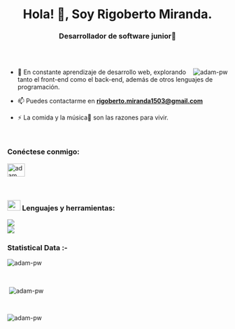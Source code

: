 <h1 align="center">Hola! 👋, Soy Rigoberto Miranda.</h1>
<h3 align="center">Desarrollador de software junior🌟</h3>

<br>


<br>

<p><img align="right" src="https://github.com/Adam-pw/Adam-pw/blob/main/animation_500_kxa883sd.gif" alt="adam-pw" /></p>


- 🌱 En constante aprendizaje de desarrollo web, explorando tanto el front-end como el back-end, además de otros lenguajes de programación.

- 📫 Puedes contactarme en **rigoberto.miranda1503@gmail.com**

- ⚡ La comida y la música🎵 son las razones para vivir.

<br>

<h3 align="left">Conéctese conmigo:</h3>
<p align="left">
  <a href="https://www.linkedin.com/in/rigoberto-miranda-4080ba237/" target="blank"><img align="center" height="30" width="40"
      src="https://raw.githubusercontent.com/rahuldkjain/github-profile-readme-generator/master/src/images/icons/Social/linked-in-alt.svg"
      alt="adam pithewan"/></a>

</p>

<br>

<h3 align="left">
<img height="24" width="30"  margin-top="15" src="https://camo.githubusercontent.com/94b33bd991f6c3135af747bdf27361be43e797c0fce678b62ed5aef57e9d8bd7/68747470733a2f2f6d65646961322e67697068792e636f6d2f6d656469612f51737347456d706b79454f684243623765312f67697068792e6769663f6369643d656366303565343761306e336769316266716e74716d6f62386739616964316f796a327772336473336d67373030626c267269643d67697068792e676966">  Lenguajes y herramientas:</h3>

   <a href="https://skillicons.dev">
    <img src="https://skillicons.dev/icons?i=html,css,js,bootstrap,sass,java" />
     <br>
      <img src="https://skillicons.dev/icons?i=py,spring,mysql,git,github" />
  </a>


<br>

<h3>Statistical Data :-</h3>
<p><img align="center"
    src="https://github-readme-stats.vercel.app/api/top-langs?username=adam-pw&show_icons=true&locale=en&bg_color=0d1117&text_color=ffffff&layout=compact"
    alt="adam-pw" 
    bg_color=#808080/></p>

<br>

<p>&nbsp;<img align="center" src="https://github-readme-stats.vercel.app/api?username=adam-pw&show_icons=true&locale=en&bg_color=0d1117&text_color=ffffff&repo=convoychat"
    alt="adam-pw" /></p>

<br>

<p>
  <img align="center" src="https://github-readme-streak-stats.herokuapp.com/?user=Adam-pw&theme=dark&background=0d1117&date_format=M%20j%5B%2C%20Y%5D" alt="adam-pw" />
</p>
      
<p align="left"> <a href="https://twitter.com/" target="blank"><img
      src="https://img.shields.io/twitter/follow/?logo=twitter&style=for-the-badge" alt="" /></a> </p>
